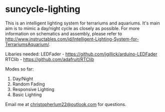 # suncycle-lighting
This is an intelligent lighting system for terrariums and aquariums. It's main aim is to mimic a day/night cycle as closely as possible.
For more information on schematics and assembly, please refer to http://www.instructables.com/id/Intelligent-Lighting-System-for-TerrariumsAquarium/.

Libaries needed:
LEDFader - https://github.com/jgillick/arduino-LEDFader
RTClib - https://github.com/adafruit/RTClib

Modes so far:

1. Day/Night
2. Random Fading
3. Responsive Lighting
4. Basic Lighting

Email me at christopherlum22@outlook.com for questions.
